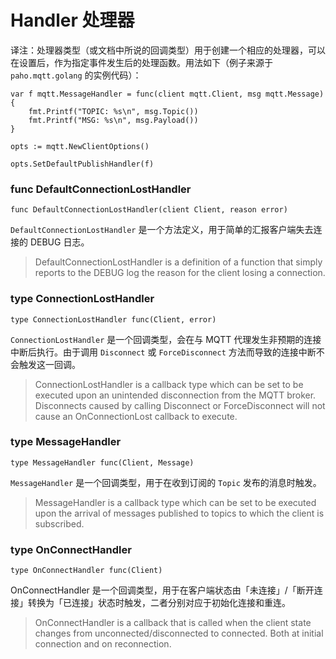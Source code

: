 # Handler 处理器

译注：处理器类型（或文档中所说的回调类型）用于创建一个相应的处理器，可以在设置后，作为指定事件发生后的处理函数。用法如下（例子来源于`paho.mqtt.golang` 的实例代码）：

```
var f mqtt.MessageHandler = func(client mqtt.Client, msg mqtt.Message) {
	fmt.Printf("TOPIC: %s\n", msg.Topic())
	fmt.Printf("MSG: %s\n", msg.Payload())
}

opts := mqtt.NewClientOptions()

opts.SetDefaultPublishHandler(f)
```

### func DefaultConnectionLostHandler

```
func DefaultConnectionLostHandler(client Client, reason error)
```

`DefaultConnectionLostHandler` 是一个方法定义，用于简单的汇报客户端失去连接的 DEBUG 日志。

> DefaultConnectionLostHandler is a definition of a function that simply reports to the DEBUG log the reason for the client losing a connection.

### type ConnectionLostHandler

```
type ConnectionLostHandler func(Client, error)
```

`ConnectionLostHandler` 是一个回调类型，会在与 MQTT 代理发生非预期的连接中断后执行。由于调用 `Disconnect` 或 `ForceDisconnect` 方法而导致的连接中断不会触发这一回调。

> ConnectionLostHandler is a callback type which can be set to be executed upon an unintended disconnection from the MQTT broker. Disconnects caused by calling Disconnect or ForceDisconnect will not cause an OnConnectionLost callback to execute.

### type MessageHandler

```
type MessageHandler func(Client, Message)
```

`MessageHandler` 是一个回调类型，用于在收到订阅的 `Topic` 发布的消息时触发。

> MessageHandler is a callback type which can be set to be executed upon the arrival of messages published to topics to which the client is subscribed.

### type OnConnectHandler

```
type OnConnectHandler func(Client)
```

OnConnectHandler 是一个回调类型，用于在客户端状态由「未连接」/「断开连接」转换为「已连接」状态时触发，二者分别对应于初始化连接和重连。

> OnConnectHandler is a callback that is called when the client state changes from unconnected/disconnected to connected. Both at initial connection and on reconnection.



